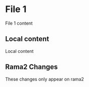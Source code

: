 # File 1
File 1 content

## Local content
Local content

## Rama2 Changes
These changes only appear on rama2
